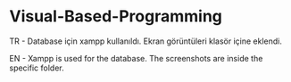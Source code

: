 # Visual-Based-Programming

TR - Database için xampp kullanıldı. Ekran görüntüleri klasör içine eklendi.

EN - Xampp is used for the database. The screenshots are inside the specific folder.
